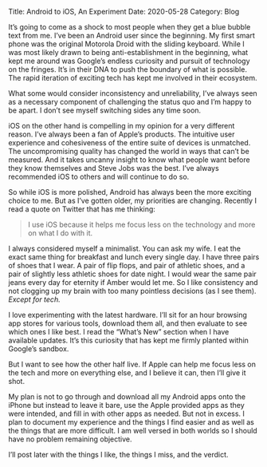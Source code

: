 Title: Android to iOS, An Experiment
Date: 2020-05-28
Category: Blog

It’s going to come as a shock to most people when they get a blue bubble text from me. I’ve been an Android user since the beginning. My first smart phone was the original Motorola Droid with the sliding keyboard. While I was most likely drawn to being anti-establishment in the beginning, what kept me around was Google’s endless curiosity and pursuit of technology on the fringes. It’s in their DNA to push the boundary of what is possible. The rapid iteration of exciting tech has kept me involved in their ecosystem.

What some would consider inconsistency and unreliability, I’ve always seen as a necessary component of challenging the status quo and I’m happy to be apart. I don’t see myself switching sides any time soon.

iOS on the other hand is compelling in my opinion for a very different reason. I’ve always been a fan of Apple’s products. The intuitive user experience and cohesiveness of the entire suite of devices is unmatched. The uncompromising quality has changed the world in ways that can’t be measured. And it takes uncanny insight to know what people want before they know themselves and Steve Jobs was the best. I’ve always recommended iOS to others and will continue to do so.

So while iOS is more polished, Android has always been the more exciting choice to me. But as I’ve gotten older, my priorities are changing. Recently I read a quote on Twitter that has me thinking:

> I use iOS because it helps me focus less on the technology and more on what I do with it.

I always considered myself a minimalist. You can ask my wife. I eat the exact same thing for breakfast and lunch every single day. I have three pairs of shoes that I wear. A pair of flip flops, and pair of athletic shoes, and a pair of slightly less athletic shoes for date night. I would wear the same pair jeans every day for eternity if Amber would let me. So I like consistency and not clogging up my brain with too many pointless decisions (as I see them).
_Except for tech._

I love experimenting with the latest hardware. I’ll sit for an hour browsing app stores for various tools, download them all, and then evaluate to see which ones I like best. I read the “What’s New” section when I have available updates. It’s this curiosity that has kept me firmly planted within Google’s sandbox.

But I want to see how the other half live. If Apple can help me focus less on the tech and more on everything else, and I believe it can, then I’ll give it shot.

My plan is not to go through and download all my Android apps onto the iPhone but instead to leave it bare, use the Apple provided apps as they were intended, and fill in with other apps as needed. But not in excess. I plan to document my experience and the things I find easier and as well as the things that are more difficult. I am well versed in both worlds so I should have no problem remaining objective.

I’ll post later with the things I like, the things I miss, and the verdict.
